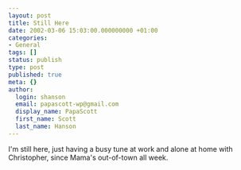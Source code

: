 ```yaml
---
layout: post
title: Still Here
date: 2002-03-06 15:03:00.000000000 +01:00
categories:
- General
tags: []
status: publish
type: post
published: true
meta: {}
author:
  login: shanson
  email: papascott-wp@gmail.com
  display_name: PapaScott
  first_name: Scott
  last_name: Hanson
---
```

<p>I'm still here, just having a busy tune at work and alone at home with Christopher, since Mama's out-of-town all week.</p>

